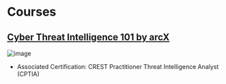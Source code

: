 # Courses

## [Cyber Threat Intelligence 101 by arcX](https://arcx.io/courses/cyber-threat-intelligence-101)
![image](https://github.com/samuelngiam/Notes/assets/154060427/d848ff9a-dcfc-4001-9479-311001aa5bbd)
- Associated Certification: CREST Practitioner Threat Intelligence Analyst (CPTIA)
